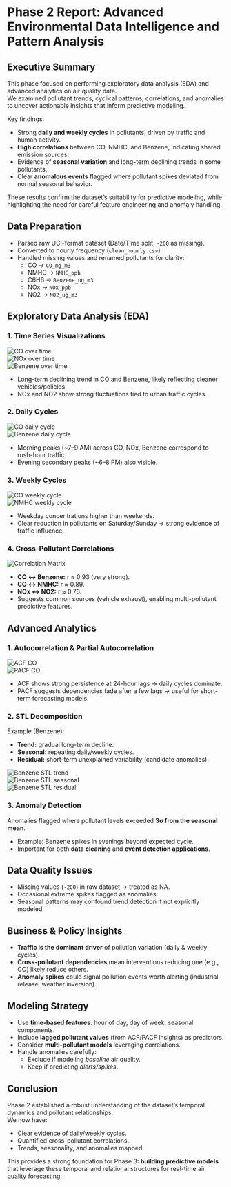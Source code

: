 # Phase 2 Report: Advanced Environmental Data Intelligence and Pattern Analysis

## Executive Summary
This phase focused on performing exploratory data analysis (EDA) and advanced analytics on air quality data.  
We examined pollutant trends, cyclical patterns, correlations, and anomalies to uncover actionable insights that inform predictive modeling.

Key findings:
- Strong **daily and weekly cycles** in pollutants, driven by traffic and human activity.  
- **High correlations** between CO, NMHC, and Benzene, indicating shared emission sources.  
- Evidence of **seasonal variation** and long-term declining trends in some pollutants.  
- Clear **anomalous events** flagged where pollutant spikes deviated from normal seasonal behavior.  

These results confirm the dataset’s suitability for predictive modeling, while highlighting the need for careful feature engineering and anomaly handling.


## Data Preparation
- Parsed raw UCI-format dataset (Date/Time split, `-200` as missing).  
- Converted to hourly frequency (`clean_hourly.csv`).  
- Handled missing values and renamed pollutants for clarity:  
  - CO → `CO_mg_m3`  
  - NMHC → `NMHC_ppb`  
  - C6H6 → `Benzene_ug_m3`  
  - NOx → `NOx_ppb`  
  - NO2 → `NO2_ug_m3`  


## Exploratory Data Analysis (EDA)

### 1. Time Series Visualizations
![CO over time](../outputs/figures/ts_CO_mg_m3.png)  
![NOx over time](../outputs/figures/ts_NOx_ppb.png)  
![Benzene over time](../outputs/figures/ts_Benzene_ug_m3.png)

- Long-term declining trend in CO and Benzene, likely reflecting cleaner vehicles/policies.  
- NOx and NO2 show strong fluctuations tied to urban traffic cycles.  

### 2. Daily Cycles
![CO daily cycle](../outputs/figures/daily_cycle_CO_mg_m3.png)  
![Benzene daily cycle](../outputs/figures/daily_cycle_Benzene_ug_m3.png)

- Morning peaks (~7–9 AM) across CO, NOx, Benzene correspond to rush-hour traffic.  
- Evening secondary peaks (~6–8 PM) also visible.  

### 3. Weekly Cycles
![CO weekly cycle](../outputs/figures/weekly_cycle_CO_mg_m3.png)  
![NMHC weekly cycle](../outputs/figures/weekly_cycle_NMHC_ppb.png)

- Weekday concentrations higher than weekends.  
- Clear reduction in pollutants on Saturday/Sunday → strong evidence of traffic influence.  

### 4. Cross-Pollutant Correlations
![Correlation Matrix](../outputs/figures/correlation_matrix.png)  

- **CO ↔ Benzene:** r ≈ 0.93 (very strong).  
- **CO ↔ NMHC:** r ≈ 0.89.  
- **NOx ↔ NO2:** r ≈ 0.76.  
- Suggests common sources (vehicle exhaust), enabling multi-pollutant predictive features.  


## Advanced Analytics

### 1. Autocorrelation & Partial Autocorrelation
![ACF CO](../outputs/figures/acf_CO_mg_m3.png)  
![PACF CO](../outputs/figures/pacf_CO_mg_m3.png)

- ACF shows strong persistence at 24-hour lags → daily cycles dominate.  
- PACF suggests dependencies fade after a few lags → useful for short-term forecasting models.  

### 2. STL Decomposition
Example (Benzene):  
- **Trend:** gradual long-term decline.  
- **Seasonal:** repeating daily/weekly cycles.  
- **Residual:** short-term unexplained variability (candidate anomalies).  

![Benzene STL trend](../outputs/figures/stl_trend_Benzene_ug_m3.png)  
![Benzene STL seasonal](../outputs/figures/stl_seasonal_Benzene_ug_m3.png)  
![Benzene STL residual](../outputs/figures/stl_resid_Benzene_ug_m3.png)

### 3. Anomaly Detection
Anomalies flagged where pollutant levels exceeded **3σ from the seasonal mean**.  
- Example: Benzene spikes in evenings beyond expected cycle.  
- Important for both **data cleaning** and **event detection applications**.  


## Data Quality Issues
- Missing values (`-200`) in raw dataset → treated as NA.  
- Occasional extreme spikes flagged as anomalies.  
- Seasonal patterns may confound trend detection if not explicitly modeled.  


## Business & Policy Insights
- **Traffic is the dominant driver** of pollution variation (daily & weekly cycles).  
- **Cross-pollutant dependencies** mean interventions reducing one (e.g., CO) likely reduce others.  
- **Anomaly spikes** could signal pollution events worth alerting (industrial release, weather inversion).  


## Modeling Strategy
- Use **time-based features**: hour of day, day of week, seasonal components.  
- Include **lagged pollutant values** (from ACF/PACF insights) as predictors.  
- Consider **multi-pollutant models** leveraging correlations.  
- Handle anomalies carefully:  
  - Exclude if modeling *baseline* air quality.  
  - Keep if predicting *alerts/spikes*.  


## Conclusion
Phase 2 established a robust understanding of the dataset’s temporal dynamics and pollutant relationships.  
We now have:  
- Clear evidence of daily/weekly cycles.  
- Quantified cross-pollutant correlations.  
- Trends, seasonality, and anomalies mapped.  

This provides a strong foundation for Phase 3: **building predictive models** that leverage these temporal and relational structures for real-time air quality forecasting.

